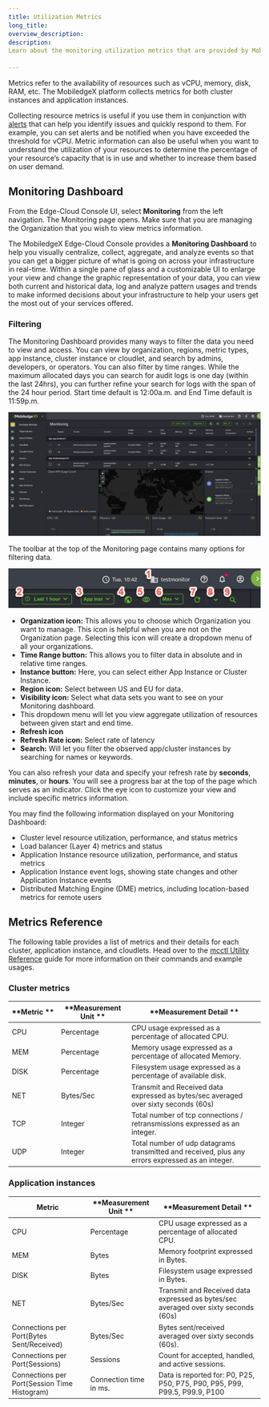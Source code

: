 ```yaml
---
title: Utilization Metrics
long_title:
overview_description:
description:
Learn about the monitoring utilization metrics that are provided by MobiledgeX to help monitor the health and performance of your application.

---
```


Metrics refer to the availability of resources such as vCPU, memory, disk, RAM, etc. The MobiledgeX platform collects metrics for both cluster instances and application instances.

Collecting resource metrics is useful if you use them in conjunction with [alerts](/design/testing-and-debugging/alarms/) that can help you identify issues and quickly respond to them. For example, you can set alerts and be notified when you have exceeded the threshold for vCPU. Metric information can also be useful when you want to understand the utilization of your resources to determine the percentage of your resource’s capacity that is in use and whether to increase them based on user demand.

## Monitoring Dashboard

From the Edge-Cloud Console UI, select **Monitoring** from the left navigation. The Monitoring page opens. Make sure that you are managing the Organization that you wish to view metrics information.

The MobiledgeX Edge-Cloud Console provides a **Monitoring Dashboard** to help you visually centralize, collect, aggregate, and analyze events so that you can get a bigger picture of what is going on across your infrastructure in real-time. Within a single pane of glass and a customizable UI to enlarge your view and change the graphic representation of your data, you can view both current and historical data, log and analyze pattern usages and trends to make informed decisions about your infrastructure to help your users get the most out of your services offered.

### Filtering

The Monitoring Dashboard provides many ways to filter the data you need to view and access. You can view by organization, regions, metric types, app instance, cluster instance or cloudlet, and search by admins, developers, or operators. You can also filter by time ranges. While the maximum allocated days you can search for audit logs is one day (within the last 24hrs), you can further refine your search for logs with the span of the 24 hour period.  Start time default is 12:00a.m. and End Time default is 11:59p.m.

![Monitoring Metrics Window](/developer/assets/monitoring.png "Monitoring Metrics Window")

The toolbar at the top of the Monitoring page contains many options for filtering data.

![](/developer/assets/monitor-tools.png "")


- **Organization icon:** This allows you to choose which Organization you want to manage. This icon is helpful when you are not on the Organization page. Selecting this icon will create a dropdown menu of all your organizations.
- **Time Range button:** This allows you to filter data in absolute and in relative time ranges.
- **Instance button:** Here, you can select either App Instance or Cluster Instance.
- **Region icon:** Select between US and EU for data.
- **Visibility icon:** Select what data sets you want to see on your Monitoring dashboard.
- This dropdown menu will let you view aggregate utilization of resources between given start and end time.
- **Refresh icon**
- **Refresh Rate icon:** Select rate of latency
- **Search:** Will let you filter the observed app/cluster instances by searching for names or keywords.


You can also refresh your data and specify your refresh rate by **seconds**, **minutes**, or **hours**. You will see a progress bar at the top of the page which serves as an indicator. Click the eye icon to customize your view and include specific metrics information.

You may find the following information displayed on your Monitoring Dashboard:

- Cluster level resource utilization, performance, and status metrics
- Load balancer (Layer 4) metrics and status
- Application Instance resource utilization, performance, and status metrics
- Application Instance event logs, showing state changes and other Application Instance events
- Distributed Matching Engine (DME) metrics, including location-based metrics for remote users

## Metrics Reference

The following table provides a list of metrics and their details for each cluster, application instance, and cloudlets. Head over to the [mcctl Utility Reference](https://developers.mobiledgex.com/tools/mcctl-guides/mcctl-reference/#metric-commands) guide for more information on their commands and example usages.

### Cluster metrics 

| **Metric ** | **Measurement Unit ** | **Measurement Detail **                                                                           |
|-------------|-----------------------|---------------------------------------------------------------------------------------------------|
| CPU         | Percentage            | CPU usage expressed as a percentage of allocated CPU.                                             |
| MEM         | Percentage            | Memory usage expressed as a percentage of allocated Memory.                                       |
| DISK        | Percentage            | Filesystem usage expressed as a percentage of available disk.                                     |
| NET         | Bytes/Sec             | Transmit and Received data expressed as bytes/sec averaged over sixty seconds (60s)               |
| TCP         | Integer               | Total number of tcp connections / retransmissions expressed as an integer.                        |
| UDP         | Integer               | Total number of udp datagrams transmitted and received, plus any errors expressed as an integer.  |

### Application instances 

| **Metric**                                    | **Measurement Unit **   | **Measurement Detail **                                                              |
|-----------------------------------------------|-------------------------|--------------------------------------------------------------------------------------|
| CPU                                           | Percentage              | CPU usage expressed as a percentage of allocated CPU.                                |
| MEM                                           | Bytes                   | Memory footprint expressed in Bytes.                                                 |
| DISK                                          | Bytes                   | Filesystem usage expressed in Bytes.                                                 |
| NET                                           | Bytes/Sec               | Transmit and Received data expressed as bytes/sec averaged over sixty seconds (60s)  |
| Connections per Port(Bytes Sent/Received)     | Bytes/Sec               | Bytes sent/received averaged over sixty seconds (60s).                               |
| Connections per Port(Sessions)                | Sessions                | Count for accepted, handled, and active sessions.                                    |
| Connections per Port(Session Time Histogram)  | Connection time in ms.  | Data is reported for: P0, P25, P50, P75, P90, P95, P99, P99.5, P99.9, P100           |



